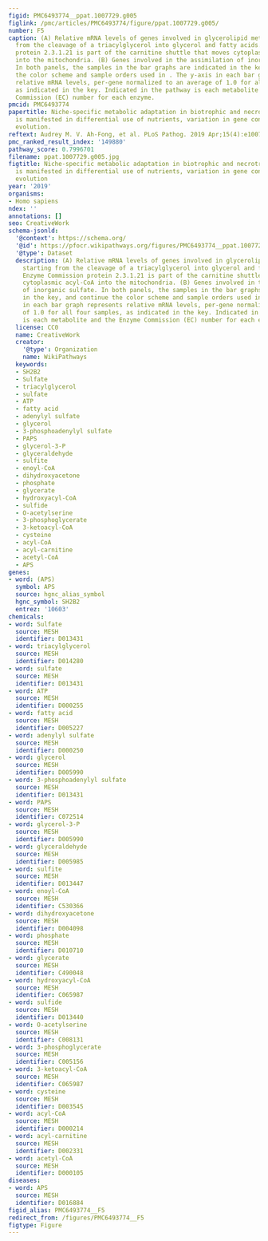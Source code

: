 ```yaml
---
figid: PMC6493774__ppat.1007729.g005
figlink: /pmc/articles/PMC6493774/figure/ppat.1007729.g005/
number: F5
caption: (A) Relative mRNA levels of genes involved in glycerolipid metabolism, starting
  from the cleavage of a triacylglycerol into glycerol and fatty acids. Enzyme Commission
  protein 2.3.1.21 is part of the carnitine shuttle that moves cytoplasmic acyl-CoA
  into the mitochondria. (B) Genes involved in the assimilation of inorganic sulfate.
  In both panels, the samples in the bar graphs are indicated in the key, and continue
  the color scheme and sample orders used in . The y-axis in each bar graph represents
  relative mRNA levels, per-gene normalized to an average of 1.0 for all four samples,
  as indicated in the key. Indicated in the pathway is each metabolite and the Enzyme
  Commission (EC) number for each enzyme.
pmcid: PMC6493774
papertitle: Niche-specific metabolic adaptation in biotrophic and necrotrophic oomycetes
  is manifested in differential use of nutrients, variation in gene content, and enzyme
  evolution.
reftext: Audrey M. V. Ah-Fong, et al. PLoS Pathog. 2019 Apr;15(4):e1007729.
pmc_ranked_result_index: '149880'
pathway_score: 0.7996701
filename: ppat.1007729.g005.jpg
figtitle: Niche-specific metabolic adaptation in biotrophic and necrotrophic oomycetes
  is manifested in differential use of nutrients, variation in gene content, and enzyme
  evolution
year: '2019'
organisms:
- Homo sapiens
ndex: ''
annotations: []
seo: CreativeWork
schema-jsonld:
  '@context': https://schema.org/
  '@id': https://pfocr.wikipathways.org/figures/PMC6493774__ppat.1007729.g005.html
  '@type': Dataset
  description: (A) Relative mRNA levels of genes involved in glycerolipid metabolism,
    starting from the cleavage of a triacylglycerol into glycerol and fatty acids.
    Enzyme Commission protein 2.3.1.21 is part of the carnitine shuttle that moves
    cytoplasmic acyl-CoA into the mitochondria. (B) Genes involved in the assimilation
    of inorganic sulfate. In both panels, the samples in the bar graphs are indicated
    in the key, and continue the color scheme and sample orders used in . The y-axis
    in each bar graph represents relative mRNA levels, per-gene normalized to an average
    of 1.0 for all four samples, as indicated in the key. Indicated in the pathway
    is each metabolite and the Enzyme Commission (EC) number for each enzyme.
  license: CC0
  name: CreativeWork
  creator:
    '@type': Organization
    name: WikiPathways
  keywords:
  - SH2B2
  - Sulfate
  - triacylglycerol
  - sulfate
  - ATP
  - fatty acid
  - adenylyl sulfate
  - glycerol
  - 3-phosphoadenylyl sulfate
  - PAPS
  - glycerol-3-P
  - glyceraldehyde
  - sulfite
  - enoyl-CoA
  - dihydroxyacetone
  - phosphate
  - glycerate
  - hydroxyacyl-CoA
  - sulfide
  - O-acetylserine
  - 3-phosphoglycerate
  - 3-ketoacyl-CoA
  - cysteine
  - acyl-CoA
  - acyl-carnitine
  - acetyl-CoA
  - APS
genes:
- word: (APS)
  symbol: APS
  source: hgnc_alias_symbol
  hgnc_symbol: SH2B2
  entrez: '10603'
chemicals:
- word: Sulfate
  source: MESH
  identifier: D013431
- word: triacylglycerol
  source: MESH
  identifier: D014280
- word: sulfate
  source: MESH
  identifier: D013431
- word: ATP
  source: MESH
  identifier: D000255
- word: fatty acid
  source: MESH
  identifier: D005227
- word: adenylyl sulfate
  source: MESH
  identifier: D000250
- word: glycerol
  source: MESH
  identifier: D005990
- word: 3-phosphoadenylyl sulfate
  source: MESH
  identifier: D013431
- word: PAPS
  source: MESH
  identifier: C072514
- word: glycerol-3-P
  source: MESH
  identifier: D005990
- word: glyceraldehyde
  source: MESH
  identifier: D005985
- word: sulfite
  source: MESH
  identifier: D013447
- word: enoyl-CoA
  source: MESH
  identifier: C530366
- word: dihydroxyacetone
  source: MESH
  identifier: D004098
- word: phosphate
  source: MESH
  identifier: D010710
- word: glycerate
  source: MESH
  identifier: C490048
- word: hydroxyacyl-CoA
  source: MESH
  identifier: C065987
- word: sulfide
  source: MESH
  identifier: D013440
- word: O-acetylserine
  source: MESH
  identifier: C008131
- word: 3-phosphoglycerate
  source: MESH
  identifier: C005156
- word: 3-ketoacyl-CoA
  source: MESH
  identifier: C065987
- word: cysteine
  source: MESH
  identifier: D003545
- word: acyl-CoA
  source: MESH
  identifier: D000214
- word: acyl-carnitine
  source: MESH
  identifier: D002331
- word: acetyl-CoA
  source: MESH
  identifier: D000105
diseases:
- word: APS
  source: MESH
  identifier: D016884
figid_alias: PMC6493774__F5
redirect_from: /figures/PMC6493774__F5
figtype: Figure
---
```

